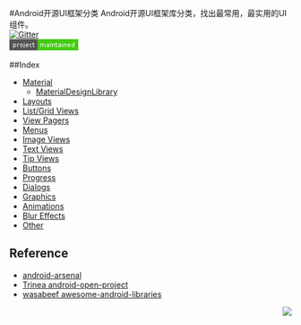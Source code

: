 #Android开源UI框架分类
Android开源UI框架库分类，找出最常用，最实用的UI组件。  
[![Gitter](https://badges.gitter.im/Join%20Chat.svg)](https://gitter.im/yeungeek/awesome-android-libraries?utm_source=badge&utm_medium=badge&utm_campaign=pr-badge)  
![Project status](art/awesome-android-ui.png)

##Index
* [Material](pages/material.md)
  * [MaterialDesignLibrary](pages/material.md#materialdesignlibrary)
* [Layouts](pages/layouts.md)
* [List/Grid Views](pages\list-grid_views.md)
* [View Pagers](pages\view_pagers.md)
* [Menus](pages\view_pagers.md)
* [Image Views](pages\image_views.md)
* [Text Views](pages\text_views.md)
* [Tip Views](pages\tip_views.md)
* [Buttons](pages\buttons.md)
* [Progress](pages\progress.md)
* [Dialogs](pages\dialogs.md)
* [Graphics](pages\graphics.md)
* [Animations](pages\animations.md)
* [Blur Effects](pages\blur_effects.md)
* [Other](pages/other.md)

## Reference
*  [android-arsenal](https://android-arsenal.com/)
*  [Trinea android-open-project](https://github.com/Trinea/android-open-project)
*  [wasabeef awesome-android-libraries](https://github.com/wasabeef/awesome-android-libraries)

<a href="#index" title="返回目录" style="width:100%"><img src="https://raw.githubusercontent.com/yeungeek/awesome-android-libraries/master/art/ic_arrow.png" align="right"/></a>
